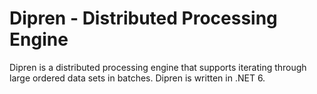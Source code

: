 # Dipren - Distributed Processing Engine

Dipren is a distributed processing engine that supports iterating through large ordered data sets in batches. Dipren
is written in .NET 6.